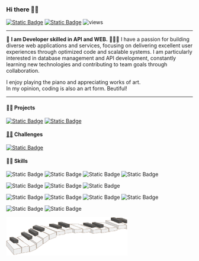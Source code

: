 
### Hi there 👋🏻
<a href="http://pf.kakao.com/_vyHxhG/chat" target="_blank">![Static Badge](https://img.shields.io/badge/KakaoTalk-FFCD00?style=flat-square&logo=KakaoTalk&logoColor=black)</a>
[![Static Badge](https://img.shields.io/badge/Email-03C75A?style=flat-square&logo=Naver&logoColor=white)](mailto:5windy@naver.com) 
![views](https://gh-hits.nomadcoders.workers.dev/view?username=bonni-e) 
<br>

---
🛵 **I am Developer skilled in API and WEB.** 👩🏻‍💻 I have a passion for building diverse web applications and services, focusing on delivering excellent user experiences through optimized code and scalable systems. I am particularly interested in database management and API development, constantly learning new technologies and contributing to team goals through collaboration. <br>

I enjoy playing the piano and appreciating works of art.<br>
In my opinion, coding is also an art form. Beutiful!

---

<!--
**bonni-e/bonni-e** is a ✨ _special_ ✨ repository because its `README.md` (this file) appears on your GitHub profile.

Here are some ideas to get you started:

- 🔭 I’m currently working on ...
- 🌱 I’m currently learning ...
- 👯 I’m looking to collaborate on ...
- 🤔 I’m looking for help with ...
- 💬 Ask me about ...
- 📫 How to reach me: ...
- 😄 Pronouns: ...
- ⚡ Fun fact: ...
-->

#### 🤞🏻 Projects
[![Static Badge](https://img.shields.io/badge/🍠GogooMarket-edce41?style=flat-square)](about:blank) 
[![Static Badge](https://img.shields.io/badge/🧠MyPACS-3182ce?style=flat-square)](https://polio.dev/pacs-front/) 
<br>

#### [💪🏻](https://nomadcoders.co/users/5windy) Challenges
[![Static Badge](https://img.shields.io/badge/Airbnb-FF5A5F?style=flat-square&logo=Airbnb&logoColor=white)](https://github.com/users/bonni-e/projects/1/views/3?pane=info) <br>

#### 👊🏻 Skills
![Static Badge](https://img.shields.io/badge/Java-EE4C2C?style=flat-square&logo=coffeescript&logoColor=white)
![Static Badge](https://img.shields.io/badge/Spring-6DB33F?style=flat-square&logo=Spring&logoColor=white)
![Static Badge](https://img.shields.io/badge/SpringBoot-6DB33F?style=flat-square&logo=SpringBoot&logoColor=white)
![Static Badge](https://img.shields.io/badge/SpringSecurity-6DB33F?style=flat-square&logo=SpringSecurity&logoColor=white) <br>

![Static Badge](https://img.shields.io/badge/Python-3776AB?style=flat-square&logo=Python&logoColor=white)
![Static Badge](https://img.shields.io/badge/Django-092E20?style=flat-square&logo=Django&logoColor=white)
![Static Badge](https://img.shields.io/badge/DjangoRestFramework-092E20?style=flat-square&logo=flickr&logoColor=white) <br>

![Static Badge](https://img.shields.io/badge/React-61DAFB?style=flat-square&logo=React&logoColor=black)
![Static Badge](https://img.shields.io/badge/jQeury-0769AD?style=flat-square&logo=jQuery&logoColor=white)
![Static Badge](https://img.shields.io/badge/TypeScript-3178C6?style=flat-square&logo=TypeScript&logoColor=white)
![Static Badge](https://img.shields.io/badge/Javascript-F7DF1E?style=flat-square&logo=Javascript&logoColor=black) <br>

![Static Badge](https://img.shields.io/badge/HTML5-E34F26?style=flat-square&logo=HTML5&logoColor=white)
![Static Badge](https://img.shields.io/badge/CSS3-1572B6?style=flat-square&logo=CSS3&logoColor=white)

<img src="https://github.com/bonni-e/bonni-e/blob/main/uploads/piano_.png?raw=true" width="328px">
